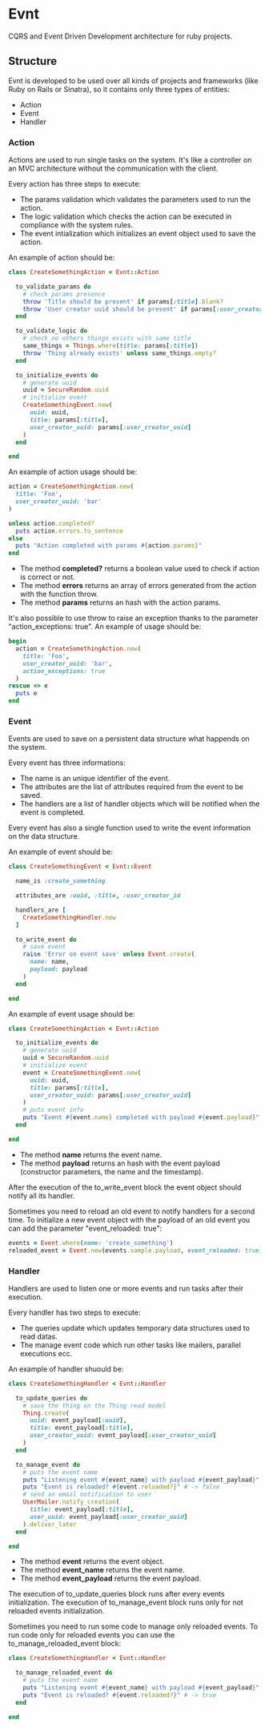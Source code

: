 # Evnt

CQRS and Event Driven Development architecture for ruby projects.

## Structure

Evnt is developed to be used over all kinds of projects and frameworks (like Ruby on Rails or Sinatra), so it contains only three types of entities:

- Action
- Event
- Handler

### Action

Actions are used to run single tasks on the system. It's like a controller on an MVC architecture without the communication with the client.

Every action has three steps to execute:

- The params validation which validates the parameters used to run the action.
- The logic validation which checks the action can be executed in compliance with the system rules.
- The event intialization which initializes an event object used to save the action.

An example of action should be:

```ruby
class CreateSomethingAction < Evnt::Action

  to_validate_params do
    # check params presence
    throw 'Title should be present' if params[:title].blank?
    throw 'User creator uuid should be present' if params[:user_creator_uuid].blank?
  end

  to_validate_logic do
    # check no others things exists with same title
    same_things = Things.where(title: params[:title])
    throw 'Thing already exists' unless same_things.empty?
  end

  to_initialize_events do
    # generate uuid
    uuid = SecureRandom.uuid
    # initialize event
    CreateSomethingEvent.new(
      uuid: uuid,
      title: params[:title],
      user_creator_uuid: params[:user_creator_uuid]
    )
  end

end
```

An example of action usage should be:

```ruby
action = CreateSomethingAction.new(
  title: 'Foo',
  user_creator_uuid: 'bar'
)

unless action.completed?
  puts action.errors.to_sentence
else
  puts "Action completed with params #{action.params}"
end
```

- The method **completed?** returns a boolean value used to check if action is correct or not.
- The method **errors** returns an array of errors generated from the action with the function throw.
- The method **params** returns an hash with the action params.

It's also possible to use throw to raise an exception thanks to the parameter "action_exceptions: true". An example of usage should be:

```ruby
begin
  action = CreateSomethingAction.new(
    title: 'Foo',
    user_creator_uuid: 'bar',
    action_exceptions: true
  )
rescue => e
  puts e
end
```

### Event

Events are used to save on a persistent data structure what happends on the system.

Every event has three informations:

- The name is an unique identifier of the event.
- The attributes are the list of attributes required from the event to be saved.
- The handlers are a list of handler objects which will be notified when the event is completed.

Every event has also a single function used to write the event information on the data structure.

An example of event should be:

```ruby
class CreateSomethingEvent < Evnt::Event

  name_is :create_something

  attributes_are :uuid, :title, :user_creator_id

  handlers_are [
    CreateSomethingHandler.new
  ]

  to_write_event do
    # save event
    raise 'Error on event save' unless Event.create(
      name: name,
      payload: payload
    )
  end

end
```

An example of event usage should be:

```ruby
class CreateSomethingAction < Evnt::Action

  to_initialize_events do
    # generate uuid
    uuid = SecureRandom.uuid
    # initialize event
    event = CreateSomethingEvent.new(
      uuid: uuid,
      title: params[:title],
      user_creator_uuid: params[:user_creator_uuid]
    )
    # puts event info
    puts "Event #{event.name} completed with payload #{event.payload}"
  end

end
```

- The method **name** returns the event name.
- The method **payload** returns an hash with the event payload (constructor parameters, the name and the timestamp).

After the execution of the to_write_event block the event object should notify all its handler.

Sometimes you need to reload an old event to notify handlers for a second time. To initialize a new event object with the payload of an old event you can add the parameter "event_reloaded: true":

```ruby
events = Event.where(name: 'create_something')
reloaded_event = Event.new(events.sample.payload, event_reloaded: true)
```

### Handler

Handlers are used to listen one or more events and run tasks after their execution.

Every handler has two steps to execute:

- The queries update which updates temporary data structures used to read datas.
- The manage event code which run other tasks like mailers, parallel executions ecc.

An example of handler shuould be:

```ruby
class CreateSomethingHandler < Evnt::Handler

  to_update_queries do
    # save the thing on the Thing read model
    Thing.create(
      uuid: event_payload[:uuid],
      title: event_payload[:title],
      user_creator_uuid: event_payload[:user_creator_uuid]
    )
  end

  to_manage_event do
    # puts the event name
    puts "Listening event #{event_name} with payload #{event_payload}"
    puts "Event is reloaded? #{event.reloaded?}" # -> false
    # send an email notification to user
    UserMailer.notify_creation(
      title: event_payload[:title],
      user_uuid: event_payload[:user_creator_uuid]
    ).deliver_later
  end

end
```

- The method **event** returns the event object.
- The method **event_name** returns the event name.
- The method **event_payload** returns the event payload.

The execution of to_update_queries block runs after every events initialization.
The execution of to_manage_event block runs only for not reloaded events initialization.

Sometimes you need to run some code to manage only reloaded events. To run code only for reloaded events you can use the to_manage_reloaded_event block:

```ruby
class CreateSomethingHandler < Evnt::Handler

  to_manage_reloaded_event do
    # puts the event name
    puts "Listening event #{event_name} with payload #{event_payload}"
    puts "Event is reloaded? #{event.reloaded?}" # -> true
  end

end
```